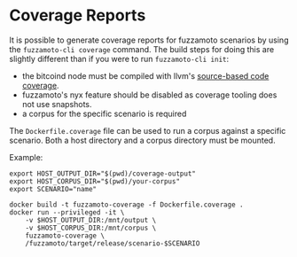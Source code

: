 # Coverage Reports

It is possible to generate coverage reports for fuzzamoto scenarios by using the
`fuzzamoto-cli coverage` command. The build steps for doing this are slightly
different than if you were to run `fuzzamoto-cli init`:
- the bitcoind node must be compiled with llvm's [source-based code coverage](https://clang.llvm.org/docs/SourceBasedCodeCoverage.html).
- fuzzamoto's nyx feature should be disabled as coverage tooling does not use snapshots.
- a corpus for the specific scenario is required

The `Dockerfile.coverage` file can be used to run a corpus against a specific scenario.
Both a host directory and a corpus directory must be mounted.

Example:

```
export HOST_OUTPUT_DIR="$(pwd)/coverage-output"
export HOST_CORPUS_DIR="$(pwd)/your-corpus"
export SCENARIO="name"

docker build -t fuzzamoto-coverage -f Dockerfile.coverage .
docker run --privileged -it \
    -v $HOST_OUTPUT_DIR:/mnt/output \
    -v $HOST_CORPUS_DIR:/mnt/corpus \
    fuzzamoto-coverage \
    /fuzzamoto/target/release/scenario-$SCENARIO
```
